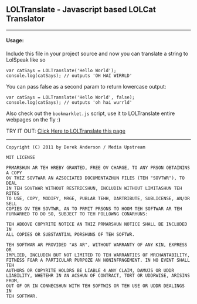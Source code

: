 ## LOLTranslate - Javascript based LOLCat Translator
---

#### Usage:

Include this file in your project source and now you can translate a string
to LolSpeak like so  

	var catSays = LOLTranslate('Hello World'); 
	console.log(catSays); // outputs 'OH HAI WIRRLD'

You can pass false as a second param to return lowercase output:  

	var catSays = LOLTranslate('Hello World', false);
	console.log(catSays); // outputs 'oh hai wurrld'

Also check out the `bookmarklet.js` script, use it to LOLTranslate entire webpages on the fly :)

TRY IT OUT: <a href="javascript:(function(){if(typeof%20jQuery=='undefined'){var%20jQ=document.createElement('script');jQ.type='text/javascript';jQ.onload=bookmarklet;jQ.src='http://ajax.googleapis.com/ajax/libs/jquery/1/jquery.min.js';document.body.appendChild(jQ);}else{bookmarklet();}function%20bookmarklet(){(function($){var%20LOLTranslate=function(h,g){var%20g=(typeof%20g===%22undefined%22||g==true)?true:false;var%20j=%22%22;var%20m={%22i%20can%20have%22:%22i%20can%20has%22,%22oh%20really%22:%22orly%22,seriously:%22srsly%22,uestion:%22wesjun%22,unless:%22unles%22,really:[%22rly%22,%22rily%22,%22rilly%22,%22rilley%22],%22you're%22:[%22yore%22,%22yr%22],buddah:%22ceiling%20cat%22,kitten:%22kitteh%22,cture:%22kshur%22,esque:%22esk%22,tious:%22shus%22,thank:[%22fank%22,%22tank%22,%22thx%22,%22thnx%22],world:[%22wurrld%22,%22whirld%22,%22wurld%22,%22wrld%22],hello:%22oh%20hai%22,howdy:%22oh%20hai%22,allah:%22ceiling%20cat%22,diety:%22ceiling%20cat%22,kitty:%22kitteh%22,%22this%22:%22thiz%22,eady:%22eddy%22,what:[%22wut%22,%22whut%22],more:%22moar%22,sion:%22shun%22,just:%22jus%22,want:%22waants%22,eese:%22eez%22,ucke:[%22ukki%22,%22ukke%22],sion:%22shun%22,like:[%22likes%22,%22liek%22],love:[%22loves%22,%22lub%22,%22lubs%22,%22luv%22],outh:%22owf%22,scio:%22shu%22,ture:%22chur%22,sure:%22shur%22,were:%22was%22,ease:%22eez%22,have:[%22has%22,%22hav%22,%22haz%20a%22],your:[%22yur%22,%22ur%22,%22yore%22,%22yoar%22],good:[%22gud%22,%22goed%22,%22guud%22,%22gude%22,%22gewd%22],ight:%22ite%22,tion:%22shun%22,ome:%22um%22,are:[%22r%22,%22is%22,%22ar%22],you:[%22yu%22,%22yous%22,%22yoo%22,%22u%22],the:%22teh%22,ose:%22oze%22,ead:%22edd%22,eak:%22ekk%22,age:%22uj%22,dog:%22slowpaw%22,who:%22hoo%22,ese:%22eez%22,too:[%22to%22,%222%22],tty:%22tteh%22,thy:%22fee%22,que:%22kwe%22,oth:%22udd%22,ing:[%22in%22,%22ins%22,%22ng%22,%22ing%22],ove:[%22oov%22,%22ove%22,%22uuv%22,%22uv%22,%22oove%22],%22for%22:[%22fore%22,%224%22,%22fr%22,%22fur%22,%22for%22,%22foar%22],%22i'm%22:%22im%22,hey:%22oh%20hai%22,god:%22ceiling%20cat%22,cat:%22kitteh%22,ph:%22f%22,as:%22az%22,my:[%22muh%22,%22mah%22],er:%22r%22,of:[%22of%22,%22ov%22,%22of%22],is:[%22ar%20teh%22,%22ar%22],nd:%22n%22,ok:[%22k%22,%22kay%22],ym:%22im%22,ly:%22li%22};h=h.toLowerCase();for(k%20in%20m){j+=%22(%22+k+%22)|%22;}j=j.slice(0,-1);var%20f=new%20RegExp(j,%22gm%22);var%20e=h.match(f);if(!e){return(g)?h.toUpperCase():h;}for(var%20d=0,b=e.length;d%3Cb;d++){var%20a=m[e[d]];if(typeof%20a!==%22string%22){a=a[Math.floor(Math.random()*a.length)];}h=h.replace(e[d],a);}return(g)?h.toUpperCase():h;};$('body').each(function(){traverseChildNodes(this);});function%20traverseChildNodes(node){var%20next;if(node.nodeType===1){if(node=node.firstChild){do{next=node.nextSibling;traverseChildNodes(node);}while(node=next);}}else%20if(node.nodeType===3){if(node.data.trim()!=''){node.data=LOLTranslate(node.data);}}}})(jQuery);}})();">Click Here to LOLTranslate this page</a>

---

`Copyright (C) 2011 by Derek Anderson / Media Upstream`

	MIT LICENSE

	PRMARSHUN AR TEH HREBY GRANTED, FREE OV CHARGE, TO ANY PRSON OBTAININS A COPY
	OV THIZ SOVTWAR AN AZSOCIATED DOCUMENTAZHUN FILES (TEH "SOVTWR"), TO DEAL
	IN TEH SOVTWAR WITHOUT RESTRICSHUN, INCLUDIN WITHOUT LIMITASHUN TEH RITES
	TO USE, COPY, MODIFY, MRGE, PUBLAR TEHH, DARTRIBUTE, SUBLICENSE, AN/OR SELL
	COPIES OV TEH SOVTWR, AN TO PRMIT PRSONS TO HOOM TEH SOFTWAR AR TEH
	FURNARHED TO DO SO, SUBJECT TO TEH FOLLOWNG CONARHUNS:

	TEH ABOOVE COPYRITE NOTICE AN THIZ PRMARSHUN NOTICE SHALL BE INCLUDED IN
	ALL COPIES OR SUBSTANTIAL PORSHUNS OF TEH SOFTWR.

	TEH SOFTWAR AR PROVIDED "AS AR", WITHOUT WARRANTY OF ANY KIN, EXPRESS OR
	IMPLIED, INCLUDIN BUT NOT LIMITED TO TEH WARRANTIES OF MRCHANTABILITY,
	FITNESS FOAR A PARTICULAR PURPOZE AN NONINFRNGEMENT. IN NO EVENT SHALL TEH
	AUTHORS OR COPYRITE HOLDRS BE LIABLE 4 ANY CLAIM, DAMUJS OR UDDR
	LIABILITY, WHETEHR IN AN ACSHUN OF CONTRACT, TORT OR UDDRWISE, ARISINS FROM,
	OUT OF OR IN CONNECSHUN WITH TEH SOFTWIS OR TEH USE OR UDDR DEALINGS IN
	TEH SOFTWAR.